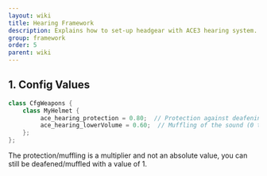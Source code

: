 ```yaml
---
layout: wiki
title: Hearing Framework
description: Explains how to set-up headgear with ACE3 hearing system.
group: framework
order: 5
parent: wiki
---
```


## 1. Config Values

```cpp
class CfgWeapons {
    class MyHelmet {
         ace_hearing_protection = 0.80;  // Protection against deafening (0 to 1, higher means more protection)
         ace_hearing_lowerVolume = 0.60;  // Muffling of the sound (0 to 1, higher means more muffling)
    };
};
```

The protection/muffling is a multiplier and not an absolute value, you can still be deafened/muffled with a value of 1.
